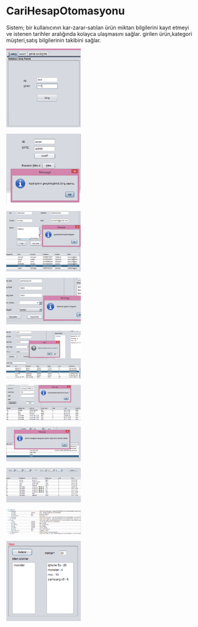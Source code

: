 # CariHesapOtomasyonu
Sistem; bir kullanıcının kar-zarar-satılan ürün miktarı bilgilerini kayıt etmeyi ve istenen tarihler aralığında kolayca ulaşmasını sağlar. girilen ürün,kategori müşteri,satış bilgilerinin takibini sağlar.

<p>
<a href="https://github.com/KURUCAY/CariHesapOtomasyonu/blob/master/proje%20ekran%20görüntüleri/kullanıcı%20girişi.PNG" target="_blank">
<img src="https://github.com/KURUCAY/CariHesapOtomasyonu/blob/master/proje%20ekran%20görüntüleri/kullanıcı%20girişi.PNG" width="200" style="max-width:100%;"></a>
<p>
<a href="https://github.com/KURUCAY/CariHesapOtomasyonu/blob/master/proje%20ekran%20görüntüleri/kayıt%20işlemi.PNG" target="_blank">
<img src="https://github.com/KURUCAY/CariHesapOtomasyonu/blob/master/proje%20ekran%20görüntüleri/kayıt%20işlemi.PNG" width="200" style="max-width:100%;"></a>
<p>
<a href="https://github.com/KURUCAY/CariHesapOtomasyonu/blob/master/proje%20ekran%20görüntüleri/kullanıcı%20bilgi%20güncelleme.PNG" target="_blank">
<img src="https://github.com/KURUCAY/CariHesapOtomasyonu/blob/master/proje%20ekran%20görüntüleri/kullanıcı%20bilgi%20güncelleme.PNG" width="200" style="max-width:100%;"></a>
      
<p>
<a href="https://github.com/KURUCAY/CariHesapOtomasyonu/blob/master/proje%20ekran%20görüntüleri/ürün%20ekle.PNG" target="_blank">
<img src="https://github.com/KURUCAY/CariHesapOtomasyonu/blob/master/proje%20ekran%20görüntüleri/ürün%20ekle.PNG" width="200" style="max-width:100%;"></a>
<p>
<a href="https://github.com/KURUCAY/CariHesapOtomasyonu/blob/master/proje%20ekran%20görüntüleri/ürün%20sil.PNG" target="_blank">
<img src="https://github.com/KURUCAY/CariHesapOtomasyonu/blob/master/proje%20ekran%20görüntüleri/ürün%20sil.PNG" width="200" style="max-width:100%;"></a>
<p>
<a href="https://github.com/KURUCAY/CariHesapOtomasyonu/blob/master/proje%20ekran%20görüntüleri/ürün%20iade.PNG" target="_blank">
<img src="https://github.com/KURUCAY/CariHesapOtomasyonu/blob/master/proje%20ekran%20görüntüleri/ürün%20iade.PNG" width="200" style="max-width:100%;"></a>
<p>
<a href="https://github.com/KURUCAY/CariHesapOtomasyonu/blob/master/proje%20ekran%20görüntüleri/kategori%20sil.PNG" target="_blank">
<img src="https://github.com/KURUCAY/CariHesapOtomasyonu/blob/master/proje%20ekran%20görüntüleri/kategori%20sil.PNG" width="200" style="max-width:100%;"></a>
 <p>
<a href="https://github.com/KURUCAY/CariHesapOtomasyonu/blob/master/proje%20ekran%20görüntüleri/listele.PNG" target="_blank">
<img src="https://github.com/KURUCAY/CariHesapOtomasyonu/blob/master/proje%20ekran%20görüntüleri/listele.PNG" width="200" style="max-width:100%;"></a>
<p>
<a href="https://github.com/KURUCAY/CariHesapOtomasyonu/blob/master/proje%20ekran%20görüntüleri/veritabanı%20tabloları.PNG" target="_blank">
<img src="https://github.com/KURUCAY/CariHesapOtomasyonu/blob/master/proje%20ekran%20görüntüleri/veritabanı%20tabloları.PNG" width="200" style="max-width:100%;"></a>
<p>
<a href="https://github.com/KURUCAY/CariHesapOtomasyonu/blob/master/proje%20ekran%20görüntüleri/depoda%20kalan%20ürünler.PNG" target="_blank">
<img src="https://github.com/KURUCAY/CariHesapOtomasyonu/blob/master/proje%20ekran%20görüntüleri/depoda%20kalan%20ürünler.PNG" width="200" style="max-width:100%;"></a>
